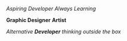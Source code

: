 *Aspiring Developer*
_Always Learning_

**Graphic Designer**
__Artist__

_Alternative **Developer** thinking outside the box_
